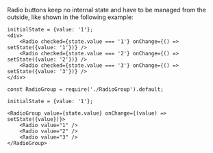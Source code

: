 Radio buttons keep no internal state and have to be managed from the outside, like shown in the
following example:
```
initialState = {value: '1'};
<div>
    <Radio checked={state.value === '1'} onChange={() => setState({value: '1'})} />
    <Radio checked={state.value === '2'} onChange={() => setState({value: '2'})} />
    <Radio checked={state.value === '3'} onChange={() => setState({value: '3'})} />
</div>
```

```
const RadioGroup = require('./RadioGroup').default;

initialState = {value: '1'};

<RadioGroup value={state.value} onChange={(value) => setState({value})}>
    <Radio value="1" />
    <Radio value="2" />
    <Radio value="3" />
</RadioGroup>
```
